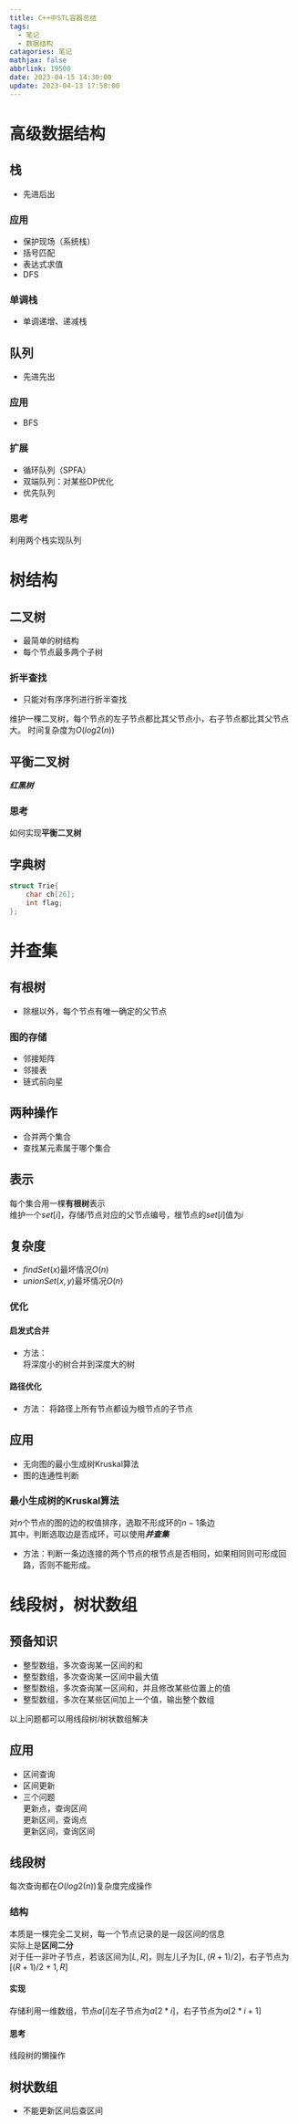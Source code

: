 ```yaml
---
title: C++中STL容器总结
tags:
  - 笔记
  - 数据结构
catagories: 笔记
mathjax: false
abbrlink: 19500
date: 2023-04-15 14:30:00
update: 2023-04-13 17:58:00
---
```

# 高级数据结构
## 栈
- 先进后出
### 应用
- 保护现场（系统栈）
- 括号匹配
- 表达式求值
- DFS
### 单调栈
- 单调递增、递减栈
## 队列
- 先进先出
### 应用
- BFS
### 扩展
- 循环队列（SPFA）
- 双端队列：对某些DP优化
- 优先队列
### 思考 
利用两个栈实现队列
# 树结构
## 二叉树
- 最简单的树结构
- 每个节点最多两个子树
### 折半查找
- 只能对有序序列进行折半查找  

维护一棵二叉树，每个节点的左子节点都比其父节点小，右子节点都比其父节点大。
时间复杂度为$O(log2(n))$
## 平衡二叉树
***红黑树***
### 思考
如何实现**平衡二叉树**
## 字典树
```CPP
struct Trie{
    char ch[26];
    int flag;
};
```
# 并查集
## 有根树
- 除根以外，每个节点有唯一确定的父节点
### 图的存储
- 邻接矩阵
- 邻接表
- 链式前向星
## 两种操作
- 合并两个集合
- 查找某元素属于哪个集合
## 表示
每个集合用一棵**有根树**表示  
维护一个$set[i]$，存储$i$节点对应的父节点编号，根节点的$set[i]$值为$i$
## 复杂度
- $findSet(x)$最坏情况$O(n)$
- $unionSet(x,y)$最坏情况$O(n)$
### 优化
#### 启发式合并
- 方法：  
将深度小的树合并到深度大的树
#### 路径优化
- 方法：
将路径上所有节点都设为根节点的子节点
## 应用
- 无向图的最小生成树Kruskal算法
- 图的连通性判断
### 最小生成树的Kruskal算法
对$n$个节点的图的边的权值排序，选取不形成环的$n-1$条边  
其中，判断选取边是否成环，可以使用***并查集***  
- 方法：判断一条边连接的两个节点的根节点是否相同，如果相同则可形成回路，否则不能形成。
# 线段树，树状数组
## 预备知识
- 整型数组，多次查询某一区间的和
- 整型数组，多次查询某一区间中最大值
- 整型数组，多次查询某一区间和，并且修改某些位置上的值
- 整型数组，多次在某些区间加上一个值，输出整个数组

以上问题都可以用线段树/树状数组解决
## 应用
- 区间查询
- 区间更新
- 三个问题  
更新点，查询区间  
更新区间，查询点  
更新区间，查询区间
## 线段树
每次查询都在$O(log2(n))$复杂度完成操作
### 结构
本质是一棵完全二叉树，每一个节点记录的是一段区间的信息  
实际上是**区间二分**  
对于任一非叶子节点，若该区间为$[L,R]$，则左儿子为$[L,(R+1)/2]$，右子节点为$[(R+1)/2+1,R]$ 
#### 实现
存储利用一维数组，节点$a[i]$左子节点为$a[2*i]$，右子节点为$a[2*i+1]$
#### 思考
线段树的懒操作
## 树状数组
- 不能更新区间后查区间